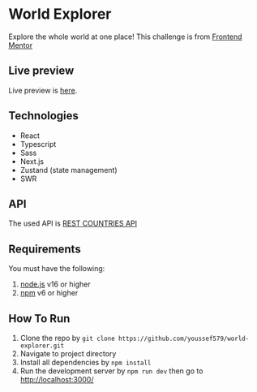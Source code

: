 # World Explorer

Explore the whole world at one place!
This challenge is from [Frontend Mentor](https://www.frontendmentor.io/)

## Live preview

Live preview is [here](https://world-explorer-youssef579.vercel.app/).

## Technologies

- React
- Typescript
- Sass
- Next.js
- Zustand (state management)
- SWR

## API

The used API is [REST COUNTRIES API](https://restcountries.com/)

## Requirements

You must have the following:

1. [node.js](https://nodejs.org/en/) v16 or higher
2. [npm](https://www.npmjs.com/) v6 or higher

## How To Run

1. Clone the repo by `git clone https://github.com/youssef579/world-explorer.git`
2. Navigate to project directory
3. Install all dependencies by `npm install`
4. Run the development server by `npm run dev` then go to [http://localhost:3000/](http://localhost:3000/)
